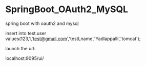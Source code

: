 # SpringBoot_OAuth2_MySQL
spring boot with oauth2 and mysql


insert into test.user values(123,1,'test@gmail.com','testLname','Yadlappalli','tomcat');


launch the url:

localhost:9095/ui/
